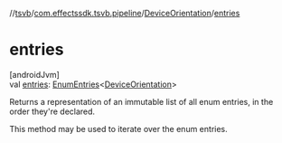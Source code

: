 //[tsvb](../../../index.md)/[com.effectssdk.tsvb.pipeline](../index.md)/[DeviceOrientation](index.md)/[entries](entries.md)

# entries

[androidJvm]\
val [entries](entries.md): [EnumEntries](https://kotlinlang.org/api/latest/jvm/stdlib/kotlin-stdlib/kotlin.enums/-enum-entries/index.html)&lt;[DeviceOrientation](index.md)&gt;

Returns a representation of an immutable list of all enum entries, in the order they're declared.

This method may be used to iterate over the enum entries.
